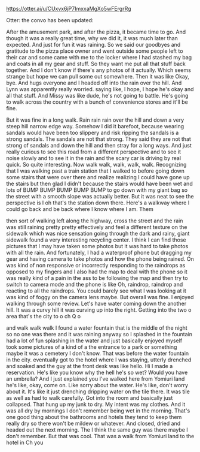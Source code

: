 https://otter.ai/u/CUxvx6jP7ImxxaMgXo5wFErgrRg

Otter: the convo has been updated:

After the amusement park, and after the pizza, it became time to go. And though it was a really great time, why we did it, it was much later than expected. And just for fun it was raining. So we said our goodbyes and gratitude to the pizza place owner and went outside some people left to their car and some came with me to the locker where I had stashed my bag and coats in all my gear and stuff. So they want me put all that stuff back together. And I don't know if there's any photos of it actually. Which seems strange but hope we can pull some out somewhere. Then it was like Okay, bye. And hugs everyone and I headed off into the rain over the hill. And Lynn was apparently really worried. saying like, I hope, I hope he's okay and all that stuff. And Missy was like dude, he's not going to battle. He's going to walk across the country with a bunch of convenience stores and it'll be fine.

But it was fine in a long walk. Rain rain rain over the hill and down a very steep hill narrow edge way. Somehow I did it barefoot, because wearing sandals would have been too slippery and risk ripping the sandals is a strong sandals. The sandals are not that strong. They said they are not that strong of sandals and down the hill and then stray for a long ways. And just really curious to see this road from a different perspective and to see it noise slowly and to see it in the rain and the scary car is driving by real quick. So quite interesting. Now walk walk, walk, walk, walk. Recognizing that I was walking past a train station that I walked to before going down some stairs that were over there and realize realizing I could have gone up the stairs but then glad I didn't because the stairs would have been wet and lots of BUMP BUMP BUMP BUMP BUMP to go down with my giant bag so the street with a smooth slope was actually better. But it was neat to see the perspective is I oh that's the station down there. Here's a walkway where I could go back and be back where I know where I am. Them

then sort of walking left along the highway, cross the street and the rain was still raining pretty pretty effectively and feel a different texture on the sidewalk which was nice sensation going through the dark and rainy, giant sidewalk found a very interesting recycling center. I think I can find those pictures that I may have taken some photos but it was hard to take photos with all the rain. And fortunately, I had a waterproof phone but dragging my gear and having camera to take photos and how the phone being rained. On was kind of non responsive or incorrectly responding to the raindrops as opposed to my fingers and I also had the map to deal with the phone so it was really kind of a pain in the ass to be following the map and then try to switch to camera mode and the phone is like Oh, raindrop, raindrop and reacting to all the raindrops. You could barely see what I was looking at it was kind of foggy on the camera lens maybe. But overall was fine. I enjoyed walking through some review. Let's have water coming down the another hill. It was a curvy hill it was curving up into the right. Getting into the two o area that's the city to o ch Q o

and walk walk walk I found a water fountain that is the middle of the night so no one was there and it was raining anyway so I splashed in the fountain had a lot of fun splashing in the water and just basically enjoyed myself took some pictures of a kind of a the entrance to a park or something maybe it was a cemetery I don't know. That was before the water fountain in the city. eventually got to the hotel where I was staying, utterly drenched and soaked and the guy at the front desk was like hello. Hi I made a reservation. He's like you know why the hell he's so wet? Would you have an umbrella? And I just explained you I've walked here from Yomiuri land he's like, okay, come on. Like sorry about the water. He's like, don't worry about it. It's like it just drenching dripping water on the tile there. It was tile as well as had to walk carefully. Got into the room and basically just collapsed. That hung up my junk to dry. My intent was my clothes. And it was all dry by mornings I don't remember being wet in the morning. That's one good thing about the bathrooms and hotels they tend to keep them really dry so there won't be mildew or whatever. And closed, dried and headed out the next morning. The I think the same guy was there maybe I don't remember. But that was cool. That was a walk from Yomiuri land to the hotel in Ch you
